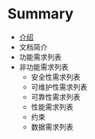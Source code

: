 # Summary

* [介绍](README.md)
* 文档简介
* 功能需求列表
* 非功能需求列表
    * 安全性需求列表
    * 可维护性需求列表
    * 可靠性需求列表
    * 性能需求列表
    * 约束
    * 数据需求列表

